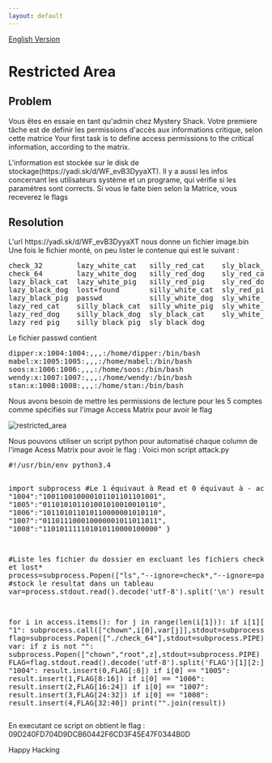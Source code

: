```yaml
---
layout: default
---
```

<a href="{{site.baseurl}}/JUNIORCTF/restricted_area">English Version</a>
<h1>Restricted Area</h1>
<h2>Problem</h2>
<p>Vous êtes en essaie en tant qu'admin chez Mystery Shack.
Votre premiere tâche est de definir les permissions d'accès aux informations critique, selon cette matrice
Your first task is to define access permissions to the critical information, according to the matrix.</p>

<p>L'information est stockée sur le disk de stockage(https://yadi.sk/d/WF_evB3DyyaXT). Il y a aussi les infos concernant les utilisateurs système et un programe, qui vérifie si les paramétres sont corrects. Si vous le faite bien selon la Matrice, vous receverez le flags</p>

<h2>Resolution</h2>

<p>L'url https://yadi.sk/d/WF_evB3DyyaXT nous donne un fichier image.bin
Une fois le fichier monté, on peu lister le contenue qui est le suivant :

<pre clase="code">
check_32        lazy_white_cat   silly_red_cat    sly_black_pig
check_64        lazy_white_dog   silly_red_dog    sly_red_cat
lazy_black_cat  lazy_white_pig   silly_red_pig    sly_red_dog
lazy_black_dog  lost+found       silly_white_cat  sly_red_pig
lazy_black_pig  passwd           silly_white_dog  sly_white_cat
lazy_red_cat    silly_black_cat  silly_white_pig  sly_white_dog
lazy_red_dog    silly_black_dog  sly_black_cat    sly_white_pig
lazy_red_pig    silly_black_pig  sly_black_dog
</pre>
Le fichier passwd contient</p>
<pre class="code">
dipper:x:1004:1004:,,,:/home/dipper:/bin/bash
mabel:x:1005:1005:,,,:/home/mabel:/bin/bash
soos:x:1006:1006:,,,:/home/soos:/bin/bash
wendy:x:1007:1007:,,,:/home/wendy:/bin/bash
stan:x:1008:1008:,,,:/home/stan:/bin/bash
</pre>

<p>Nous avons besoin de mettre les permissions de lecture pour les 5 comptes comme spécifiés sur l'image Access Matrix pour avoir le flag</p>
<img src="{{ site.baseurl}}/img/restricted_area.png" alt="restricted_area">

<p>Nous pouvons utiliser un script python pour automatisé chaque column de l'image Acess Matrix pour avoir le flag :
Voici mon script attack.py</p>
<pre class="code">
#!/usr/bin/env python3.4

import subprocess
#Le 1 équivaut à Read et 0 équivaut à -
access={
"1004":"100110010000101101101101001",
"1005":"011010101101001010010010110",
"1006":"101101011010110000001010110",
"1007":"011011100010000001011011011",
"1008":"110101111101010110000100000"
}

#Liste les fichier du dossier en excluant les fichiers check* passwd et lost*
process=subprocess.Popen(["ls","--ignore=check*,"--ignore=passwd","--ignore=lost*"],stdout=subprocess.PIPE)
#stock le resultat dans un tableau
var=process.stdout.read().decode('utf-8').split('\n')
result=[]

for i in access.items():
        for j in range(len(i[1])):
                if i[1][j] == "1":
                        subprocess.call(["chown",i[0],var[j]],stdout=subprocess.PIPE)
        flag=subprocess.Popen(["./check_64"],stdout=subprocess.PIPE)
        for z in var:
                if z is not "":
                        subprocess.Popen(["chown","root",z],stdout=subprocess.PIPE)
        FLAG=flag.stdout.read().decode('utf-8').split('FLAG')[1][2:]
        if i[0] == "1004":
                result.insert(0,FLAG[:8])
        if i[0] == "1005":
                result.insert(1,FLAG[8:16])
        if i[0] == "1006":
                result.insert(2,FLAG[16:24])
        if i[0] == "1007":
                result.insert(3,FLAG[24:32])
        if i[0] == "1008":
                result.insert(4,FLAG[32:40])
print("".join(result))
</pre>

<p>En executant ce script on obtient le flag : 09D240FD704D9DCB60442F6CD3F45E47F0344B0D </p>
<p>Happy Hacking</p>
